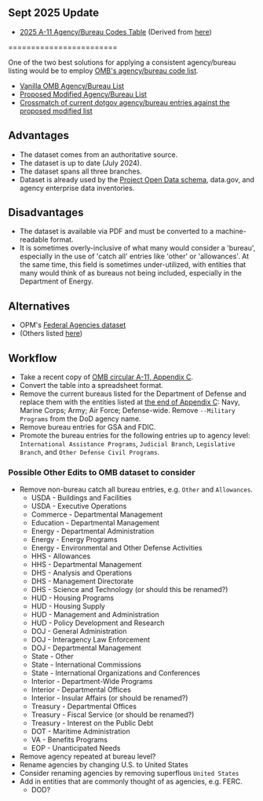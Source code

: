 ## Sept 2025 Update 

- [2025 A-11 Agency/Bureau Codes Table](https://github.com/GSA/site-scanning-documentation/blob/main/about/project-management/datasets/omb_bureau_codes-2025.csv) (Derived from [here](https://www.whitehouse.gov/wp-content/uploads/2025/08/a11.pdf#page=715))

========================

One of the two best solutions for applying a consistent agency/bureau listing would be to employ [OMB's agency/bureau code list](https://bidenwhitehouse.archives.gov/wp-content/uploads/2018/06/a11.pdf#page=849).  

* [Vanilla OMB Agency/Bureau List](https://github.com/GSA/site-scanning-documentation/blob/main/about/project-management/datasets/Agency-Bureau_List-OMB.csv)
* [Proposed Modified Agency/Bureau List](https://github.com/GSA/site-scanning-documentation/blob/main/about/project-management/datasets/Agency-Bureau_List-OMB-modified.csv)
* [Crossmatch of current dotgov agency/bureau entries against the proposed modified list](https://github.com/GSA/site-scanning-documentation/blob/main/about/project-management/datasets/Agency-Bureau_Lists--OMB-dotgov_crossmatch.csv)

## Advantages
- The dataset comes from an authoritative source.
- The dataset is up to date (July 2024).
- The dataset spans all three branches.
- Dataset is already used by the [Project Open Data schema](https://resources.data.gov/resources/dcat-us/), data.gov, and agency enterprise data inventories.  

## Disadvantages 
- The dataset is available via PDF and must be converted to a machine-readable format.
- It is sometimes overly-inclusive of what many would consider a 'bureau', especially in the use of 'catch all' entries like 'other' or 'allowances'.  At the same time, this field is sometimes under-utilized, with entities that many would think of as bureaus not being included, especially in the Department of Energy.  


## Alternatives 
- OPM's [Federal Agencies dataset](https://github.com/GSA/site-scanning-documentation/blob/main/about/project-management/proposals/opm-agency-list.md)
- (Others listed [here](https://github.com/GSA/site-scanning-documentation/blob/main/about/project-management/proposals/agency-bureau-list.md#details))

## Workflow
- Take a recent copy of [OMB circular A-11, Appendix C](https://bidenwhitehouse.archives.gov/wp-content/uploads/2018/06/a11.pdf#page=849).
- Convert the table into a spreadsheet format.
- Remove the current bureaus listed for the Department of Defense and replace them with the entities listed at [the end of Appendix C](https://bidenwhitehouse.archives.gov/wp-content/uploads/2018/06/a11.pdf#page=861): Navy, Marine Corps; Army; Air Force; Defense-wide.  Remove `--Military Programs` from the DoD agency name.
- Remove bureau entries for GSA and FDIC.
- Promote the bureau entries for the following entries up to agency level:  `International Assistance Programs`, `Judicial Branch`, `Legislative Branch`, and `Other Defense Civil Programs`.  


### Possible Other Edits to OMB dataset to consider


- Remove non-bureau catch all bureau entries, e.g. `Other` and `Allowances`.
  - USDA - Buildings and Facilities
  - USDA - Executive Operations
  - Commerce - Departmental Management
  - Education - Departmental Management
  - Energy - Departmental Administration
  - Energy - Energy Programs
  - Energy - Environmental and Other Defense Activities
  - HHS - Allowances
  - HHS - Departmental Management
  - DHS - Analysis and Operations
  - DHS - Management Directorate
  - DHS - Science and Technology (or should this be renamed?)
  - HUD - Housing Programs
  - HUD - Housing Supply
  - HUD - Management and Administration
  - HUD - Policy Development and Research
  - DOJ - General Administration
  - DOJ - Interagency Law Enforcement
  - DOJ - Departmental Management
  - State - Other
  - State - International Commissions
  - State - International Organizations and Conferences
  - Interior - Department-Wide Programs
  - Interior - Departmental Offices
  - Interior - Insular Affairs (or should be renamed?)
  - Treasury - Departmental Offices
  - Treasury - Fiscal Service (or should be renamed?)
  - Treasury - Interest on the Public Debt
  - DOT - Maritime Administration
  - VA - Benefits Programs
  - EOP - Unanticipated Needs
- Remove agency repeated at bureau level?
- Rename agencies by changing U.S. to United States
- Consider renaming agencies by removing superflous `United States `
- Add in entities that are commonly thought of as agencies, e.g. FERC.
  - DOD?







